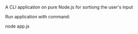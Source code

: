 A CLI application on pure Node.js for sortiong the user's input

Run application with command:

node app.js

